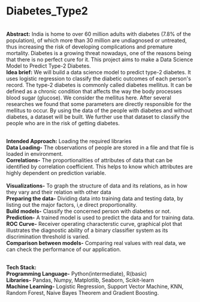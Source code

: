 # Diabetes_Type2
<br/>**Abstract:**
India is home to over 60 million adults with diabetes (7.8% of the population), of which more than 30 million are undiagnosed or untreated, 
thus increasing the risk of developing complications and premature mortality. 
Diabetes is a growing threat nowadays, one of the reasons being that there is no perfect cure for it. 
This project aims to make a Data Science Model to Predict Type-2 Diabetes.
<br/>**Idea brief:**
We will build a data science model to predict type-2 diabetes. It uses logistic regression to classify the diabetic outcomes of each person's record. 
The type-2 diabetes is commonly called diabetes mellitus. It can be defined as a chronic condition that affects the way the body processes blood sugar (glucose). We consider the mellitus here. After several researches we found that some parameters are directly responsible for the mellitus to occur. By using the data of the people with diabetes and without diabetes, a dataset will be  built. We further use that dataset to classify the people who are in the risk of getting diabetes. 

<br/>**Intended Approach:**
Loading the required libraries
<br/>**Data Loading-** The observations of people are stored in a file and that file is loaded in environment.
<br/>**Correlations-** The proportionalities of attributes of data that can be identified by correlation coefficient. This helps to know which attributes are highly dependent on prediction variable.  
<br/>**Visualizations-** To  graph the structure of data and its relations, as in how they vary and their relation with other data
<br/>**Preparing the data-** Dividing data into training data and testing data, by listing out the major factors, i,e direct proportionality.
<br/>**Build models-** Classify the concerned person with diabetes or not. 
<br/>**Prediction-** A trained model is used to predict the data and for training data.
<br/>**ROC Curve-** Receiver operating characterstic curve, graphical plot that illustrates the diagnostic ability of a binary classifier system as its discrimination threshold is varied.
<br/>**Comparison between models-** Comparing real values with real data, we can check the performance of our application. 

<br/>**Tech Stack:**
<br/>**Programming Language-** Python(intermediate), R(basic)
<br/>**Libraries-** Pandas, Numpy, Matplotlib, Seaborn, Scikit-learn
<br/>**Machine Learning-** Logistic Regression, Support Vector Machine, KNN, Random Forest, Naive Bayes Theorem and Gradient Boosting.
